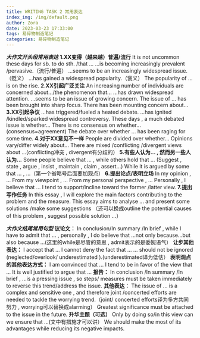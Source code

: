 ```yaml
---
title: WRITING TASK 2 常用表达
index_img: /img/default.png
author: Zora
date: 2023-03-23 17:33:00
tags: 易碎物制造笔记
categories: 易碎物制造笔记
---
```



***大作文开头段常用表达***
**1.XX变得（越来越）普遍/流行**
It is not uncommon these days for sb. to do sth. /that ...
...is becoming increasingly prevalent /pervasive.（流行/普遍）
...seems to be an increasingly widespread issue.（贬义）
...has gained a widespread popularity.（褒义）
The popularity of ... is on the rise.
**2.XX引起广泛关注**
An increasing number of individuals are concerned about.../the phenomenon that...
...has drawn widespread attention.
...seems to be an issue of growing concern.
The issue of ... has been brought into sharp focus.
There has been mounting concern about...
**3.XX引起争议**
...has triggered/fueled a heated debate.
...has ignited /kindled/sparked widespread controversy.
These days ,  a much debated issue is whether…
There is no consensus on whether…(consensus=agreement)
The debate over whether ... has been raging for some time.
**4.对于XX意见不一样**
People are divided over whether...
Opinions vary/differ widely about...
There are mixed /conflicting /divergent views about …(conflicting冲突 , divergent有分歧的）
**5.有些人认为... , 然而另一些人认为...**
Some people believe that ... , while others hold that ...
(Suggest , state , argue , insist , maintain , claim , assert...)
While it is argued by some that ... ,  ...（第一个省略号后面要加观点）
**6.提出论点/表明立场**
In my opinion , ...
From my viewpoint ,  ...
From my personal perspective , ...
Personally  , I believe that ...
I tend to support/incline toward the former /latter view.
**7.提出写作任务**
In this essay  ,  I will explore the main factors contributing to the problem and the measure.
This essay aims to analyse ... and present some solutions /make some suggestions
（还可以换成outline the potential  causes of this problem  , suggest possible solution ...）


***大作文结尾常用句型***
**议论文：**
In conclusion/In summary /In brief  ,  while I have to admit that … ,  personally  , I do believe that ...not only because...but also because ...(这里的while是尽管的意思 , admit表示的是委婉语气）
**让步其他表达：**
I accept that ...
I cannot deny the fact that ...
... should not be ignored (neglected/overlook/ underestimated ).(underestimated译为低估）
**表明观点的其他表达方式：**
I am convinced that ...
I tend to be in favor of the view that ...
It is well justified to argue that ...
**报告：**
In conclusion /In summary /In brief ,  ...is a pressing issue  , so steps/ measures must be taken immediately to reverse this trend/address the issue.
**其他表达：**
The issue of ... is a complex and sensitive one  ,  and therefore joint /concerted efforts are needed to tackle the worrying trend.（joint/ concerted efforts译为多方共同努力 , worrying可以替换成alarming）
Greatest significance must be attached to the issue in the future.
**升华主题（可选）**
Only by doing so/in this view can we ensure that ...(文中有措施才可以讲）
We should make the most of its advantages while reducing its negative impacts.
